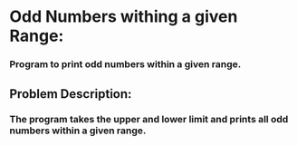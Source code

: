 # Odd Numbers withing a given Range:
### Program to print odd numbers within a given range.

## Problem Description: 
### The program takes the upper and lower limit and prints all odd numbers within a given range.
